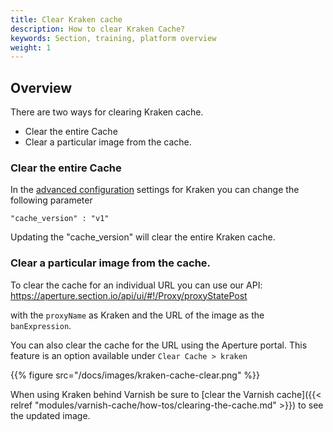 ```yaml
---
title: Clear Kraken cache
description: How to clear Kraken Cache?
keywords: Section, training, platform overview
weight: 1
---
```



## Overview

There are two ways for clearing Kraken cache.

- Clear the entire Cache
- Clear a particular image from the cache.

### Clear the entire Cache

In the [advanced configuration](/docs/modules/kraken/reference/kraken-advanced-config/) settings for Kraken you can change the following parameter

`"cache_version" : "v1"`

Updating the "cache_version" will clear the entire Kraken cache.


### Clear a particular image from the cache.

To clear the cache for an individual URL you can use our API: https://aperture.section.io/api/ui/#!/Proxy/proxyStatePost

with the `proxyName` as Kraken and the URL of the image as the `banExpression`.

You can also clear the cache for the URL using the Aperture portal. This feature is an option available under `Clear Cache > kraken`

{{% figure src="/docs/images/kraken-cache-clear.png" %}}

When using Kraken behind Varnish be sure to [clear the Varnish cache]({{< relref "modules/varnish-cache/how-tos/clearing-the-cache.md" >}})  to see the updated image.
